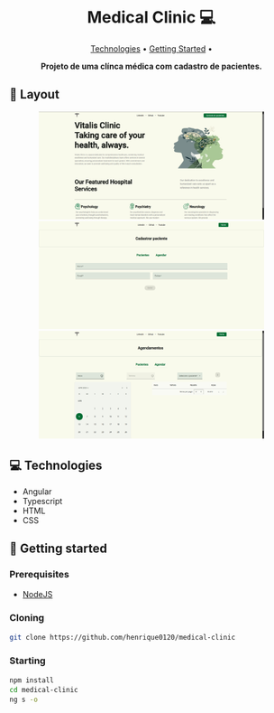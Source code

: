 <h1 align="center" style="font-weight: bold;">Medical Clinic 💻</h1>

<p align="center">
 <a href="#technologies">Technologies</a> • 
 <a href="#started">Getting Started</a> • 
</p>

<p align="center">
    <b>Projeto de uma clínca médica com cadastro de pacientes.</b>
</p>

<h2 id="layout">🎨 Layout</h2>

<p align="center">
    <img src="assets/screenshot1.png" alt="Image 1" width="400px">
    <img src="assets/screenshot2.png" alt="Image 2" width="400px">
    <img src="assets/screenshot3.png" alt="Image 2" width="400px">
</p>

<h2 id="technologies">💻 Technologies</h2>

- Angular
- Typescript
- HTML
- CSS

<h2 id="started">🚀 Getting started</h2>

<h3>Prerequisites</h3>

- [NodeJS](https://nodejs.org/en/download)

<h3>Cloning</h3>

```bash
git clone https://github.com/henrique0120/medical-clinic
```
<h3>Starting</h3> 

```bash
npm install
cd medical-clinic
ng s -o
```
